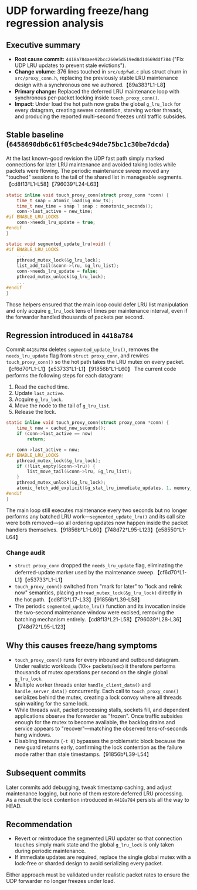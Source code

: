 # UDP forwarding freeze/hang regression analysis

## Executive summary
- **Root cause commit:** `4418a784aee92bcc260e5d619ed8d1d669ddf784` ("Fix UDP LRU updates to prevent stale evictions").
- **Change volume:** 376 lines touched in `src/udpfwd.c` plus struct churn in `src/proxy_conn.h`, replacing the previously stable LRU maintenance design with a synchronous one we authored.【89a383†L1-L8】
- **Primary change:** Replaced the deferred LRU maintenance loop with synchronous per-packet locking inside `touch_proxy_conn()`.
- **Impact:** Under load the hot path now grabs the global `g_lru_lock` for every datagram, creating severe contention, starving worker threads, and producing the reported multi-second freezes until traffic subsides.

## Stable baseline (`6458690db6c61f05cbe4c94de75bc1c30be7dcda`)
At the last known-good revision the UDP fast path simply marked connections for later LRU maintenance and avoided taking locks while packets were flowing. The periodic maintenance sweep moved any "touched" sessions to the tail of the shared list in manageable segments.【cd8f13†L1-L58】【796039†L24-L63】

```c
static inline void touch_proxy_conn(struct proxy_conn *conn) {
    time_t snap = atomic_load(&g_now_ts);
    time_t new_time = snap ? snap : monotonic_seconds();
    conn->last_active = new_time;
#if ENABLE_LRU_LOCKS
    conn->needs_lru_update = true;
#endif
}
```

```c
static void segmented_update_lru(void) {
#if ENABLE_LRU_LOCKS
    ...
    pthread_mutex_lock(&g_lru_lock);
    list_add_tail(&conn->lru, &g_lru_list);
    conn->needs_lru_update = false;
    pthread_mutex_unlock(&g_lru_lock);
    ...
#endif
}
```

Those helpers ensured that the main loop could defer LRU list manipulation and only acquire `g_lru_lock` tens of times per maintenance interval, even if the forwarder handled thousands of packets per second.

## Regression introduced in `4418a784`
Commit `4418a784` deletes `segmented_update_lru()`, removes the `needs_lru_update` flag from `struct proxy_conn`, and rewires `touch_proxy_conn()` so the hot path takes the LRU mutex on every packet.【cf6d70†L1-L1】【e53733†L1-L1】【91856b†L1-L60】 The current code performs the following steps for each datagram:

1. Read the cached time.
2. Update `last_active`.
3. Acquire `g_lru_lock`.
4. Move the node to the tail of `g_lru_list`.
5. Release the lock.

```c
static inline void touch_proxy_conn(struct proxy_conn *conn) {
    time_t now = cached_now_seconds();
    if (conn->last_active == now)
        return;

    conn->last_active = now;
#if ENABLE_LRU_LOCKS
    pthread_mutex_lock(&g_lru_lock);
    if (!list_empty(&conn->lru)) {
        list_move_tail(&conn->lru, &g_lru_list);
    }
    pthread_mutex_unlock(&g_lru_lock);
    atomic_fetch_add_explicit(&g_stat_lru_immediate_updates, 1, memory_order_relaxed);
#endif
}
```

The main loop still executes maintenance every two seconds but no longer performs any batched LRU work—`segmented_update_lru()` and its call site were both removed—so all ordering updates now happen inside the packet handlers themselves.【91856b†L1-L60】【748d72†L95-L123】【e58550†L1-L64】

### Change audit
- `struct proxy_conn` dropped the `needs_lru_update` flag, eliminating the deferred-update marker used by the maintenance sweep.【cf6d70†L1-L1】【e53733†L1-L1】
- `touch_proxy_conn()` switched from "mark for later" to "lock and relink now" semantics, placing `pthread_mutex_lock(&g_lru_lock)` directly in the hot path.【cd8f13†L17-L33】【91856b†L39-L58】
- The periodic `segmented_update_lru()` function and its invocation inside the two-second maintenance window were excised, removing the batching mechanism entirely.【cd8f13†L21-L58】【796039†L28-L36】【748d72†L95-L123】

## Why this causes freeze/hang symptoms
- `touch_proxy_conn()` runs for every inbound and outbound datagram. Under realistic workloads (10k+ packets/sec) it therefore performs thousands of mutex operations per second on the single global `g_lru_lock`.
- Multiple worker threads enter `handle_client_data()` and `handle_server_data()` concurrently. Each call to `touch_proxy_conn()` serializes behind the mutex, creating a lock convoy where all threads spin waiting for the same lock.
- While threads wait, packet processing stalls, sockets fill, and dependent applications observe the forwarder as "frozen". Once traffic subsides enough for the mutex to become available, the backlog drains and service appears to "recover"—matching the observed tens-of-seconds hang windows.
- Disabling timeouts (`-t 0`) bypasses the problematic block because the new guard returns early, confirming the lock contention as the failure mode rather than stale timestamps.【91856b†L39-L54】

## Subsequent commits
Later commits add debugging, tweak timestamp caching, and adjust maintenance logging, but none of them restore deferred LRU processing. As a result the lock contention introduced in `4418a784` persists all the way to HEAD.

## Recommendation
- Revert or reintroduce the segmented LRU updater so that connection touches simply mark state and the global `g_lru_lock` is only taken during periodic maintenance.
- If immediate updates are required, replace the single global mutex with a lock-free or sharded design to avoid serializing every packet.

Either approach must be validated under realistic packet rates to ensure the UDP forwarder no longer freezes under load.

